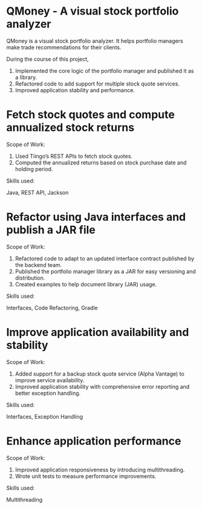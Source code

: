 # QMoney -  A visual stock portfolio analyzer
QMoney is a visual stock portfolio analyzer. It helps portfolio managers make trade recommendations for their clients.

During the course of this project,

1. Implemented the core logic of the portfolio manager and published it as a library.
2. Refactored code to add support for multiple stock quote services.
3. Improved application stability and performance.

# Fetch stock quotes and compute annualized stock returns
Scope of Work:

1. Used Tiingo’s REST APIs to fetch stock quotes.
2. Computed the annualized returns based on stock purchase date and holding period.

Skills used:

Java, REST API, Jackson

# Refactor using Java interfaces and publish a JAR file
Scope of Work:

1. Refactored code to adapt to an updated interface contract published by the backend team.
2. Published the portfolio manager library as a JAR for easy versioning and distribution.
3. Created examples to help document library (JAR) usage.

Skills used:

Interfaces, Code Refactoring, Gradle

# Improve application availability and stability
Scope of Work:

1. Added support for a backup stock quote service (Alpha Vantage) to improve service availability.
2. Improved application stability with comprehensive error reporting and better exception handling.

Skills used:

Interfaces, Exception Handling

# Enhance application performance
Scope of Work:

1. Improved application responsiveness by introducing multithreading.
2. Wrote unit tests to measure performance improvements.

Skills used:

Multithreading
